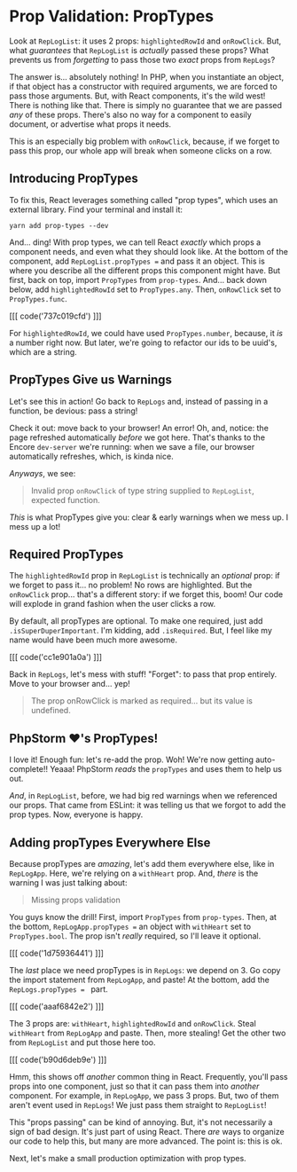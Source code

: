 # Prop Validation: PropTypes

Look at `RepLogList`: it uses 2 props: `highlightedRowId` and `onRowClick`. But,
what *guarantees* that `RepLogList` is *actually* passed these props? What prevents
us from *forgetting* to pass those two *exact* props from `RepLogs`?

The answer is... absolutely nothing! In PHP, when you instantiate an object, if
that object has a constructor with required arguments, we are forced to pass those
arguments. But, with React components, it's the wild west! There is nothing like
that. There is simply no guarantee that we are passed *any* of these props. There's
also no way for a component to easily document, or advertise what props it needs.

This is an especially big problem with `onRowClick`, because, if we forget to pass
this prop, our whole app will break when someone clicks on a row.

## Introducing PropTypes

To fix this, React leverages something called "prop types", which uses an external
library. Find your terminal and install it:

```terminal
yarn add prop-types --dev
```

And... ding! With prop types, we can tell React *exactly* which props a component
needs, and even what they should look like. At the bottom of the component, add
`RepLogList.propTypes =` and pass it an object. This is where you describe all the
different props this component might have. But first, back on top, import
`PropTypes` from `prop-types`. And... back down below, add `highlightedRowId` set
to `PropTypes.any`. Then, `onRowClick` set to `PropTypes.func`.

[[[ code('737c019cfd') ]]]

For `highlightedRowId`, we could have used `PropTypes.number`, because, it *is*
a number right now. But later, we're going to refactor our ids to be uuid's, which
are a string.

## PropTypes Give us Warnings

Let's see this in action! Go back to `RepLogs` and, instead of passing in a function,
be devious: pass a string!

Check it out: move back to your browser! An error! Oh, and, notice: the page refreshed
automatically *before* we got here. That's thanks to the Encore `dev-server` we're
running: when we save a file, our browser automatically refreshes, which, is kinda
nice.

*Anyways*, we see:

> Invalid prop `onRowClick` of type string supplied to `RepLogList`, expected function.

*This* is what PropTypes give you: clear & early warnings when we mess up. I
mess up a lot!

## Required PropTypes

The `highlightedRowId` prop in `RepLogList` is technically an *optional* prop: if
we forget to pass it... no problem! No rows are highlighted. But the `onRowClick`
prop... that's a different story: if we forget this, boom! Our code will explode
in grand fashion when the user clicks a row.

By default, all propTypes are optional. To make one required, just add
`.isSuperDuperImportant`. I'm kidding, add `.isRequired`. But, I feel like my name
would have been much more awesome.

[[[ code('cc1e901a0a') ]]]

Back in `RepLogs`, let's mess with stuff! "Forget": to pass that prop entirely.
Move to your browser and... yep!

> The prop onRowClick is marked as required... but its value is undefined.

## PhpStorm ❤️'s PropTypes!

I love it! Enough fun: let's re-add the prop. Woh! We're now getting auto-complete!!
Yeaaa! PhpStorm *reads* the `propTypes` and uses them to help us out.

*And*, in `RepLogList`, before, we had big red warnings when we referenced our
props. That came from ESLint: it was telling us that we forgot to add the prop
types. Now, everyone is happy. 

## Adding propTypes Everywhere Else

Because propTypes are *amazing*, let's add them everywhere else, like in `RepLogApp`.
Here, we're relying on a `withHeart` prop. And, *there* is the warning I was just
talking about:

> Missing props validation

You guys know the drill! First, import `PropTypes` from `prop-types`. Then, at
the bottom, `RepLogApp.propTypes =` an object with `withHeart` set to `PropTypes.bool`.
The prop isn't *really* required, so I'll leave it optional.

[[[ code('1d75936441') ]]]

The *last* place we need propTypes is in `RepLogs`: we depend on 3. Go copy the
import statement from `RepLogApp`, and paste! At the bottom, add the
`RepLogs.propTypes = ` part.

[[[ code('aaaf6842e2') ]]]

The 3 props are: `withHeart`, `highlightedRowId` and `onRowClick`. Steal `withHeart`
from `RepLogApp` and paste. Then, more stealing! Get the other two from `RepLogList`
and put those here too.

[[[ code('b90d6deb9e') ]]]

Hmm, this shows off *another* common thing in React. Frequently, you'll pass props
into one component, just so that it can pass them into *another* component. For
example, in `RepLogApp`, we pass 3 props. But, two of them aren't event used in
`RepLogs`! We just pass them straight to `RepLogList`!

This "props passing" can be kind of annoying. But, it's not necessarily a sign of
bad design. It's just part of using React. There *are* ways to organize our code
to help this, but many are more advanced. The point is: this is ok.

Next, let's make a small production optimization with prop types.
